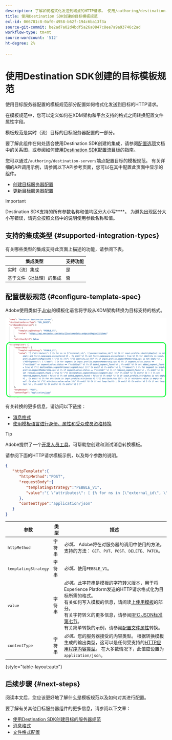 ```yaml
---
description: 了解如何格式化发送到端点的HTTP请求。 使用/authoring/destination-servers端点在Adobe Experience Platform Destination SDK中配置目标服务器模板化规范。
title: 使用Destination SDK创建的目标模板规范
exl-id: 066781c8-0af0-4958-b62f-194c6ba13f3a
source-git-commit: be2ad7a02d4bdf5a26a0847c8ee7a9a93746c2ad
workflow-type: tm+mt
source-wordcount: '512'
ht-degree: 2%

---
```


# 使用Destination SDK创建的目标模板规范

使用目标服务器配置的模板规范部分配置如何格式化发送到目标的HTTP请求。

在模板规范中，您可以定义如何在XDM架构和平台支持的格式之间转换配置文件属性字段。

模板规范是实时（流）目标的目标服务器配置的一部分。

要了解此组件在何处适合使用Destination SDK创建的集成，请参阅[配置选项](../configuration-options.md)文档中的关系图，或参阅如何[使用Destination SDK配置流目标](../../guides/configure-destination-instructions.md#create-server-template-configuration)的指南。

您可以通过`/authoring/destination-servers`端点配置目标的模板规范。 有关详细的API调用示例，请参阅以下API参考页面，您可以在其中配置此页面中显示的组件。

* [创建目标服务器配置](../../authoring-api/destination-server/create-destination-server.md)
* [更新目标服务器配置](../../authoring-api/destination-server/update-destination-server.md)

>[!IMPORTANT]
>
>Destination SDK支持的所有参数名称和值均区分大小写&#x200B;****。 为避免出现区分大小写错误，请完全按照文档中的说明使用参数名称和值。

## 支持的集成类型 {#supported-integration-types}

有关哪些类型的集成支持此页面上描述的功能，请参阅下表。

| 集成类型 | 支持功能 |
|---|---|
| 实时（流）集成 | 是 |
| 基于文件（批处理）的集成 | 否 |

## 配置模板规范 {#configure-template-spec}

Adobe使用类似于[Jinja](https://jinja.palletsprojects.com/en/2.11.x/)的模板化语言将字段从XDM架构转换为目标支持的格式。

![模板配置突出显示](../../assets/functionality/destination-server/template-configuration.png)

有关转换的更多信息，请访问以下链接：

* [消息格式](message-format.md)
* [使用模板语言进行身份、属性和受众成员资格转换](message-format.md#using-templating)

>[!TIP]
>
>Adobe提供了一个[开发人员工具](../../testing-api/streaming-destinations/create-template.md)，可帮助您创建和测试消息转换模板。

请参阅下面的HTTP请求模板示例，以及每个参数的说明。

```json
{
   "httpTemplate":{
      "httpMethod":"POST",
      "requestBody":{
         "templatingStrategy":"PEBBLE_V1",
         "value":"{ \"attributes\": [ {% for ns in [\"external_id\", \"yourdestination_id\"] %} {% if input.profile.identityMap[ns] is not empty and first_namespace_encountered %} , {% endif %} {% set first_namespace_encountered = true %} {% for identity in input.profile.identityMap[ns]%} { \"{{ ns }}\": \"{{ identity.id }}\" {% if input.profile.segmentMembership.ups is not empty %} , \"AEPSegments\": { \"add\": [ {% for segment in input.profile.segmentMembership.ups %} {% if segment.value.status == \"realized\" or segment.value.status == \"existing\" %} {% if added_segment_found %} , {% endif %} {% set added_segment_found = true %} \"{{ destination.segmentAliases[segment.key] }}\" {% endif %} {% endfor %} ], \"remove\": [ {% for segment in input.profile.segmentMembership.ups %} {% if segment.value.status == \"exited\" %} {% if removed_segment_found %} , {% endif %} {% set removed_segment_found = true %} \"{{ destination.segmentAliases[segment.key] }}\" {% endif %} {% endfor %} ] } {% set removed_segment_found = false %} {% set added_segment_found = false %} {% endif %} {% if input.profile.attributes is not empty %} , {% endif %} {% for attribute in input.profile.attributes %} \"{{ attribute.key }}\": {% if attribute.value is empty %} null {% else %} \"{{ attribute.value.value }}\" {% endif %} {% if not loop.last%} , {% endif %} {% endfor %} } {% if not loop.last %} , {% endif %} {% endfor %} {% endfor %} ] }"
      },
      "contentType":"application/json"
   }
}
```

| 参数 | 类型 | 描述 |
|---|---|---|
| `httpMethod` | 字符串 | *必填。* Adobe将在对服务器的调用中使用的方法。 支持的方法： `GET`、`PUT`、`POST`、`DELETE`、`PATCH`。 |
| `templatingStrategy` | 字符串 | *必填。*&#x200B;使用`PEBBLE_V1`。 |
| `value` | 字符串 | *必填。*&#x200B;此字符串是模板的字符转义版本，用于将Experience Platform发送的HTTP请求格式化为目标所需的格式。 <br>有关如何写入模板的信息，请阅读[上使用模板](message-format.md#using-templating)的部分。 <br>有关字符转义的更多信息，请参阅[RFC JSON标准第七节](https://tools.ietf.org/html/rfc8259#section-7)。 <br>有关简单转换的示例，请参阅[配置文件属性](message-format.md#attributes)转换。 |
| `contentType` | 字符串 | *必填。*&#x200B;您的服务器接受的内容类型。 根据转换模板生成的输出类型，这可以是任何受支持的[HTTP应用程序内容类型](https://www.iana.org/assignments/media-types/media-types.xhtml#application)。 在大多数情况下，此值应设置为`application/json`。 |

{style="table-layout:auto"}

## 后续步骤 {#next-steps}

阅读本文后，您应该更好地了解什么是模板规范以及如何对其进行配置。

要了解有关其他目标服务器组件的更多信息，请参阅以下文章：

* [使用Destination SDK创建目标的服务器规范](server-specs.md)
* [消息格式](message-format.md)
* [文件格式配置](file-formatting.md)
